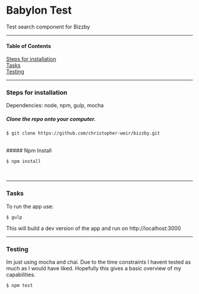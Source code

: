 # Babylon Test
Test search component for Bizzby

---
#### Table of Contents
[Steps for installation](#installation)<br />
[Tasks](#tasks)<br />
[Testing](#testing)<br />


---
### <a name="installation"></a>Steps for installation
Dependencies: node, npm, gulp, mocha
<br />
##### Clone the repo onto your computer.

    $ git clone https://github.com/christopher-weir/bizzby.git
<br />
##### Npm Install

    $ npm install
<br />


---
### <a name="tasks"></a>Tasks
To run the app use:

    $ gulp

This will build a dev version of the app and run on http://localhost:3000
<br />


---
### <a name="testing"></a>Testing
Im just using mocha and chai. Due to the time constraints I havent tested as much as I would have liked. Hopefully this gives a basic overview of my capabilities.

    $ npm test
<br />
